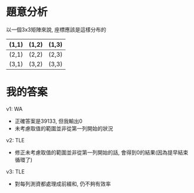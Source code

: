 # 題意分析
以一個3x3矩陣來說, 座標應該是這樣分布的

|(1,1)|(1,2)|(1,3)|
|---|---|---|
|(2,1)|(2,2)|(2,3)|
|(3,1)|(3,2)|(3,3)|

# 我的答案
v1: WA 
- 正確答案是39133, 但我輸出0
- 未考慮取值的範圍並非從第一列開始的狀況

v2: TLE 
- 修正未考慮取值的範圍並非從第一列開始的話, 會得到0的結果(因為提早結束循環了)

v3: TLE
- 對每列測資都處理成前綴和, 仍不夠有效率
